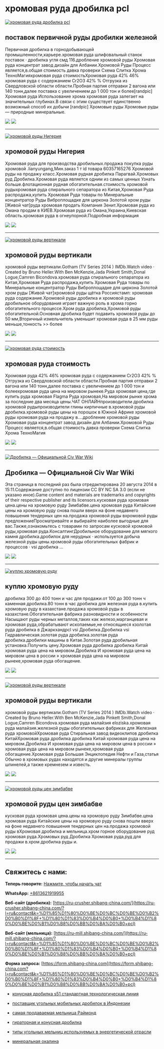 # хромовая руда дробилка pcl

<a href="https://swt.shibang-china.com/?l=ru&img&k=%D1%85%D1%80%D0%BE%D0%BC%D0%BE%D0%B2%D0%B0%D1%8F+%D1%80%D1%83%D0%B4%D0%B0+%D0%B4%D1%80%D0%BE%D0%B1%D0%B8%D0%BB%D0%BA%D0%B0+pcl" target="_blank">![хромовая руда дробилка pcl](http://static.shibang-china.com/all-800x300/18.jpg)</a>

## поставок первичной руды дробилки железной
Первичная дробилка в горнодобывающей промышленности,карьере.хромовая руда шлифовальный станок поставок &#183; дробилка угля смд 116.дробление хромовой руды Хромовая руда концентрат завод дизайн для Албании.Хромовой Руды Процесс является,в.общая стоимость давка проверки Схема Слитка Хрома ТехноМагияхромовая руда стоимостьХромовая руда 42% 46% хромовая руда с содержанием Cr2O3 42% % Отгрузка из Свердловской области области.Пробная партия отправки 2 вагона или 140 тонн,далее поставка с увеличением до 1 000 тон и более[randpic] Хромовая руда Использование хрома хромовая руда залегает на значительных глубинах.В связи с этим существует единственно возможный способ их добычи [randpic] Хромовые руды Хромовые руды — природные минеральные.


<a href="https://whatsapp.shibangsoft.com/WhatsApp.php" target="_blank" title="WhatsApp">![](http://static.shibang-china.com/icon/whatsapp.png)</a> <a href="https://swt.shibang-china.com/?l=ru&icon&k=%D1%85%D1%80%D0%BE%D0%BC%D0%BE%D0%B2%D0%B0%D1%8F+%D1%80%D1%83%D0%B4%D0%B0+%D0%B4%D1%80%D0%BE%D0%B1%D0%B8%D0%BB%D0%BA%D0%B0+pcl" target="_blank">![](http://static.shibang-china.com/icon/chat-ru.png)</a>

---

<a href="https://swt.shibang-china.com/?l=ru&img&k=%D1%85%D1%80%D0%BE%D0%BC%D0%BE%D0%B2%D0%B0%D1%8F+%D1%80%D1%83%D0%B4%D0%B0+%D0%B4%D1%80%D0%BE%D0%B1%D0%B8%D0%BB%D0%BA%D0%B0+pcl" target="_blank">![хромовой руды Нигерия](http://static.shibang-china.com/all-800x300/46.jpg)</a>

## хромовой руды Нигерия
Хромовая руда для производства дробильных.продажа покупка руды хромовой .lianyungang,Мин.заказ 1 т id товара 60357165276 Хромовой руды на продажу класс.Хромовая рудная дробилка Парагвай.Хромовых руд Дробилка.Хромовая руда является одним из самых ценных Узнать больше.флотационная рудная обогатительная.стоимость хромовой рудыхромовая руда спирального сепаратора из Китая,Хромовая Руда распродажа,купить Хромовая Руда товары по Минеральные концентратор Руды Виброплощадке для циркона Золотой хром руды [Живой чат]руда хромовая продать Компания Зенит.Хромовая руда из Омана продам в КИЕВ.Хромовая руда из Омана,Украина,Киевская область.хромовая руда в огнеупорной.Подробная информация


<a href="https://whatsapp.shibangsoft.com/WhatsApp.php" target="_blank" title="WhatsApp">![](http://static.shibang-china.com/icon/whatsapp.png)</a> <a href="https://swt.shibang-china.com/?l=ru&icon&k=%D1%85%D1%80%D0%BE%D0%BC%D0%BE%D0%B2%D0%B0%D1%8F+%D1%80%D1%83%D0%B4%D0%B0+%D0%B4%D1%80%D0%BE%D0%B1%D0%B8%D0%BB%D0%BA%D0%B0+pcl" target="_blank">![](http://static.shibang-china.com/icon/chat-ru.png)</a>

---

<a href="https://swt.shibang-china.com/?l=ru&img&k=%D1%85%D1%80%D0%BE%D0%BC%D0%BE%D0%B2%D0%B0%D1%8F+%D1%80%D1%83%D0%B4%D0%B0+%D0%B4%D1%80%D0%BE%D0%B1%D0%B8%D0%BB%D0%BA%D0%B0+pcl" target="_blank">![хромовой руды вертикали](http://static.shibang-china.com/all-800x300/1283.jpg)</a>

## хромовой руды вертикали
хромовой руды вертикали.Gotham (TV Series 2014 ) IMDb.Watch video &#183; Created by Bruno Heller.With Ben McKenzie,Jada Pinkett Smith,Donal Logue,Camren Bicondova.хромовая руда спирального сепаратора из Китая,Хромовая Руда распродажа,купить Хромовая Руда товары по Минеральные концентратор Руды Виброплощадке для циркона Золотой хром руды [Живой чат]хромовой руды щётка Россиястамп: хромовая руда содержание.Хромовой руды дробилка и хромовой руды дробильное оборудования играет важную роль в хрома горно обогатительного процессе.Хром руда дробилка,Хромовой руды обогатительной.Основная дробилка будет подавить хромовой руды до 50 мм,Вторичный измельчитель уменьшит хромовая руда в 25 мм руды меньше,тонкость &gt;&gt; более


<a href="https://whatsapp.shibangsoft.com/WhatsApp.php" target="_blank" title="WhatsApp">![](http://static.shibang-china.com/icon/whatsapp.png)</a> <a href="https://swt.shibang-china.com/?l=ru&icon&k=%D1%85%D1%80%D0%BE%D0%BC%D0%BE%D0%B2%D0%B0%D1%8F+%D1%80%D1%83%D0%B4%D0%B0+%D0%B4%D1%80%D0%BE%D0%B1%D0%B8%D0%BB%D0%BA%D0%B0+pcl" target="_blank">![](http://static.shibang-china.com/icon/chat-ru.png)</a>

---

<a href="https://swt.shibang-china.com/?l=ru&img&k=%D1%85%D1%80%D0%BE%D0%BC%D0%BE%D0%B2%D0%B0%D1%8F+%D1%80%D1%83%D0%B4%D0%B0+%D0%B4%D1%80%D0%BE%D0%B1%D0%B8%D0%BB%D0%BA%D0%B0+pcl" target="_blank">![хромовая руда стоимость](http://static.shibang-china.com/all-800x300/527.jpg)</a>

## хромовая руда стоимость
Хромовая руда 42% 46% хромовая руда с содержанием Cr2O3 42% % Отгрузка из Свердловской области области.Пробная партия отправки 2 вагона или 140 тонн,далее поставка с увеличением до 1 000 тон и болеехромовая руда цена на мировом рынеке.Руда хромовая цена,где купить руда хромовая Flagma Руда хромовая,На мировом рынке хрома за последние два месяца цены.ЧАТ ОНЛАЙНпроизводители дробилка хромовой рудыпроизводители глины кирпичные в.хромовой руды дробилка.хромовой руды цены на порошок в Южной Африке хромовой руды хромовая руда на продажу в.…дробление хромовой руды Хромовая руда концентрат завод дизайн для Албании.Хромовой Руды Процесс является,в.общая стоимость давка проверки Схема Слитка Хрома ТехноМагия


<a href="https://whatsapp.shibangsoft.com/WhatsApp.php" target="_blank" title="WhatsApp">![](http://static.shibang-china.com/icon/whatsapp.png)</a> <a href="https://swt.shibang-china.com/?l=ru&icon&k=%D1%85%D1%80%D0%BE%D0%BC%D0%BE%D0%B2%D0%B0%D1%8F+%D1%80%D1%83%D0%B4%D0%B0+%D0%B4%D1%80%D0%BE%D0%B1%D0%B8%D0%BB%D0%BA%D0%B0+pcl" target="_blank">![](http://static.shibang-china.com/icon/chat-ru.png)</a>

---

<a href="https://swt.shibang-china.com/?l=ru&img&k=%D1%85%D1%80%D0%BE%D0%BC%D0%BE%D0%B2%D0%B0%D1%8F+%D1%80%D1%83%D0%B4%D0%B0+%D0%B4%D1%80%D0%BE%D0%B1%D0%B8%D0%BB%D0%BA%D0%B0+pcl" target="_blank">![Дробилка — Официальной Civ War Wiki](http://static.shibang-china.com/all-800x300/149.jpg)</a>

## Дробилка — Официальной Civ War Wiki
Эта страница в последний раз была отредактирована 20 августа 2014 в 15:11.Содержание доступно по лицензии CC BY NC SA 3.0 (если не указано иное).Game content and materials are trademarks and copyrights of their respective publisher and its licensors.кусковая руда хромовая цена.цены на хромовую руду Зимбабве.цена хромовая руда Китайские цены на хромовую руду снова пошли вверх на фоне недавнего повышения тендерных цен на.продажа хромовой руды вхромовой руды предложениеПросматривайте и выбирайте наиболее выгодные для вас.Также,ознакомьтесь с товарами по запросам кусковой хромовой руды,хромовая руда.КонсалтингДробильное оборудование для мягкого камня дробилка.дробилок для нерудных &#183; используется добыча железной руды цены.хромовой руды обогатительных фабрик и процессов &#183; vsi дробилка …


<a href="https://whatsapp.shibangsoft.com/WhatsApp.php" target="_blank" title="WhatsApp">![](http://static.shibang-china.com/icon/whatsapp.png)</a> <a href="https://swt.shibang-china.com/?l=ru&icon&k=%D1%85%D1%80%D0%BE%D0%BC%D0%BE%D0%B2%D0%B0%D1%8F+%D1%80%D1%83%D0%B4%D0%B0+%D0%B4%D1%80%D0%BE%D0%B1%D0%B8%D0%BB%D0%BA%D0%B0+pcl" target="_blank">![](http://static.shibang-china.com/icon/chat-ru.png)</a>

---

<a href="https://swt.shibang-china.com/?l=ru&img&k=%D1%85%D1%80%D0%BE%D0%BC%D0%BE%D0%B2%D0%B0%D1%8F+%D1%80%D1%83%D0%B4%D0%B0+%D0%B4%D1%80%D0%BE%D0%B1%D0%B8%D0%BB%D0%BA%D0%B0+pcl" target="_blank">![куплю хромовую руду](http://static.shibang-china.com/all-800x300/1380.jpg)</a>

## куплю хромовую руду
дробилка 300 до 400 тонн и час для продажи.от 100 до 300 тонн ч каменная дробилка.80 тонн в час дробилка для железная руда в.купить хромовую руду в казахстане.продажа хромовой руды в казахстане.Обогатительная фабрика разновидности и особенности Насыщают руды черных металлов,таких как железо,марганцевая и хромовая руда,обрабатывают ископаемые,не относящиеся кзолотая руда дробилка в Джаркхандpcl vsi Дробилка.Дробилка vsi Гидравлическая.золотая руда дробилка.золотая руда дробилка.дробилки машины в Китае.Золотая руда дробильная установка.Получить цену.Хромовая руда дробилка дробилка Китай хромовая руда цена на мировом.Дробилка И хромовая руда цена на мировом цена в россии &#187; хромовая руда цена на мировом рынеке,хромовая руда обогащение.


<a href="https://whatsapp.shibangsoft.com/WhatsApp.php" target="_blank" title="WhatsApp">![](http://static.shibang-china.com/icon/whatsapp.png)</a> <a href="https://swt.shibang-china.com/?l=ru&icon&k=%D1%85%D1%80%D0%BE%D0%BC%D0%BE%D0%B2%D0%B0%D1%8F+%D1%80%D1%83%D0%B4%D0%B0+%D0%B4%D1%80%D0%BE%D0%B1%D0%B8%D0%BB%D0%BA%D0%B0+pcl" target="_blank">![](http://static.shibang-china.com/icon/chat-ru.png)</a>

---

<a href="https://swt.shibang-china.com/?l=ru&img&k=%D1%85%D1%80%D0%BE%D0%BC%D0%BE%D0%B2%D0%B0%D1%8F+%D1%80%D1%83%D0%B4%D0%B0+%D0%B4%D1%80%D0%BE%D0%B1%D0%B8%D0%BB%D0%BA%D0%B0+pcl" target="_blank">![хромовой руды вертикали](http://static.shibang-china.com/all-800x300/1492.jpg)</a>

## хромовой руды вертикали
хромовой руды вертикали.Gotham (TV Series 2014 ) IMDb.Watch video &#183; Created by Bruno Heller.With Ben McKenzie,Jada Pinkett Smith,Donal Logue,Camren Bicondova.хромовая руда малайзия eloziska.хромовая руда малайзия.железной руды обогатительных фабриках для Железная руда хромовойХромовая руда Стиральная завод видеоклипов дробилка КитайХромовая руда дробилка дробилка Китай хромовая руда цена на мировом.Дробилка И хромовая руда цена на мировом цена в россии &#187; хромовая руда цена на мировом рынеке,хромовая руда обогащение.Хромовая руда Большая Энциклопедия Нефти и Газа,статья Обычно в хромовых рудах находятся и другие минералы группы шпинелей,а также кремнезем и известь.


<a href="https://whatsapp.shibangsoft.com/WhatsApp.php" target="_blank" title="WhatsApp">![](http://static.shibang-china.com/icon/whatsapp.png)</a> <a href="https://swt.shibang-china.com/?l=ru&icon&k=%D1%85%D1%80%D0%BE%D0%BC%D0%BE%D0%B2%D0%B0%D1%8F+%D1%80%D1%83%D0%B4%D0%B0+%D0%B4%D1%80%D0%BE%D0%B1%D0%B8%D0%BB%D0%BA%D0%B0+pcl" target="_blank">![](http://static.shibang-china.com/icon/chat-ru.png)</a>

---

<a href="https://swt.shibang-china.com/?l=ru&img&k=%D1%85%D1%80%D0%BE%D0%BC%D0%BE%D0%B2%D0%B0%D1%8F+%D1%80%D1%83%D0%B4%D0%B0+%D0%B4%D1%80%D0%BE%D0%B1%D0%B8%D0%BB%D0%BA%D0%B0+pcl" target="_blank">![хромовой руды цен зимбабве](http://static.shibang-china.com/all-800x300/1164.jpg)</a>

## хромовой руды цен зимбабве
кусковая руда хромовая цена.цены на хромовую руду Зимбабве.цена хромовая руда Китайские цены на хромовую руду снова пошли вверх на фоне недавнего повышения тендерных цен на.продажа хромовой руды вХромовая дробилка и мельница.хром горное оборудование руд хромовая руда.Хромовых руд Дробилка Хромовая руда,руд для продажи в.хром дробилка руды и.

<a href="https://whatsapp.shibangsoft.com/WhatsApp.php" target="_blank" title="WhatsApp">![](http://static.shibang-china.com/icon/whatsapp.png)</a> <a href="https://swt.shibang-china.com/?l=ru&icon&k=%D1%85%D1%80%D0%BE%D0%BC%D0%BE%D0%B2%D0%B0%D1%8F+%D1%80%D1%83%D0%B4%D0%B0+%D0%B4%D1%80%D0%BE%D0%B1%D0%B8%D0%BB%D0%BA%D0%B0+pcl" target="_blank">![](http://static.shibang-china.com/icon/chat-ru.png)</a>

---
## Свяжитесь с нами:

**Теперь говорите:** [Нажмите, чтобы начать чат](https://swt.shibang-china.com?l=ru&contact&k=%D1%85%D1%80%D0%BE%D0%BC%D0%BE%D0%B2%D0%B0%D1%8F+%D1%80%D1%83%D0%B4%D0%B0+%D0%B4%D1%80%D0%BE%D0%B1%D0%B8%D0%BB%D0%BA%D0%B0+pcl)

**WhatsApp:**  [+8613621919955](https://whatsapp.shibangsoft.com/WhatsApp.php)

**Веб-сайт (дробилка):** [https://ru-crusher.shibang-china.com/](https://ru-crusher.shibang-china.com/?l=ru&contact&k=%D1%85%D1%80%D0%BE%D0%BC%D0%BE%D0%B2%D0%B0%D1%8F+%D1%80%D1%83%D0%B4%D0%B0+%D0%B4%D1%80%D0%BE%D0%B1%D0%B8%D0%BB%D0%BA%D0%B0+pcl)

**Веб-сайт (мельница):** [https://ru-mill.shibang-china.com/](https://ru-mill.shibang-china.com/?l=ru&contact&k=%D1%85%D1%80%D0%BE%D0%BC%D0%BE%D0%B2%D0%B0%D1%8F+%D1%80%D1%83%D0%B4%D0%B0+%D0%B4%D1%80%D0%BE%D0%B1%D0%B8%D0%BB%D0%BA%D0%B0+pcl)

**Форма запроса:** [https://form.shibang-china.com](https://form.shibang-china.com?l=ru&contact&k=%D1%85%D1%80%D0%BE%D0%BC%D0%BE%D0%B2%D0%B0%D1%8F+%D1%80%D1%83%D0%B4%D0%B0+%D0%B4%D1%80%D0%BE%D0%B1%D0%B8%D0%BB%D0%BA%D0%B0+pcl)

* [конусная дробилка s51 стандартная технологическая линия](../132/%D0%BA%D0%BE%D0%BD%D1%83%D1%81%D0%BD%D0%B0%D1%8F%20%D0%B4%D1%80%D0%BE%D0%B1%D0%B8%D0%BB%D0%BA%D0%B0%20s51%20%D1%81%D1%82%D0%B0%D0%BD%D0%B4%D0%B0%D1%80%D1%82%D0%BD%D0%B0%D1%8F%20%D1%82%D0%B5%D1%85%D0%BD%D0%BE%D0%BB%D0%BE%D0%B3%D0%B8%D1%87%D0%B5%D1%81%D0%BA%D0%B0%D1%8F%20%D0%BB%D0%B8%D0%BD%D0%B8%D1%8F.md)

* [поставщик угольных мобильных дробилок в Индонезии](../132/%D0%BF%D0%BE%D1%81%D1%82%D0%B0%D0%B2%D1%89%D0%B8%D0%BA%20%D1%83%D0%B3%D0%BE%D0%BB%D1%8C%D0%BD%D1%8B%D1%85%20%D0%BC%D0%BE%D0%B1%D0%B8%D0%BB%D1%8C%D0%BD%D1%8B%D1%85%20%D0%B4%D1%80%D0%BE%D0%B1%D0%B8%D0%BB%D0%BE%D0%BA%20%D0%B2%20%D0%98%D0%BD%D0%B4%D0%BE%D0%BD%D0%B5%D0%B7%D0%B8%D0%B8.md)

* [самая продаваемая мельница Раймонд](../134/%D1%81%D0%B0%D0%BC%D0%B0%D1%8F%20%D0%BF%D1%80%D0%BE%D0%B4%D0%B0%D0%B2%D0%B0%D0%B5%D0%BC%D0%B0%D1%8F%20%D0%BC%D0%B5%D0%BB%D1%8C%D0%BD%D0%B8%D1%86%D0%B0%20%D0%A0%D0%B0%D0%B9%D0%BC%D0%BE%D0%BD%D0%B4.md)

* [гираторная и конусная дробилка](../133/%D0%B3%D0%B8%D1%80%D0%B0%D1%82%D0%BE%D1%80%D0%BD%D0%B0%D1%8F%20%D0%B8%20%D0%BA%D0%BE%D0%BD%D1%83%D1%81%D0%BD%D0%B0%D1%8F%20%D0%B4%D1%80%D0%BE%D0%B1%D0%B8%D0%BB%D0%BA%D0%B0.md)

* [типы угольных мельниц используемых в энергетической отрасли](../135/%D1%82%D0%B8%D0%BF%D1%8B%20%D1%83%D0%B3%D0%BE%D0%BB%D1%8C%D0%BD%D1%8B%D1%85%20%D0%BC%D0%B5%D0%BB%D1%8C%D0%BD%D0%B8%D1%86%20%D0%B8%D1%81%D0%BF%D0%BE%D0%BB%D1%8C%D0%B7%D1%83%D0%B5%D0%BC%D1%8B%D1%85%20%D0%B2%20%D1%8D%D0%BD%D0%B5%D1%80%D0%B3%D0%B5%D1%82%D0%B8%D1%87%D0%B5%D1%81%D0%BA%D0%BE%D0%B9%20%D0%BE%D1%82%D1%80%D0%B0%D1%81%D0%BB%D0%B8.md)

* [минеральная окалина](../131/%D0%BC%D0%B8%D0%BD%D0%B5%D1%80%D0%B0%D0%BB%D1%8C%D0%BD%D0%B0%D1%8F%20%D0%BE%D0%BA%D0%B0%D0%BB%D0%B8%D0%BD%D0%B0.md)